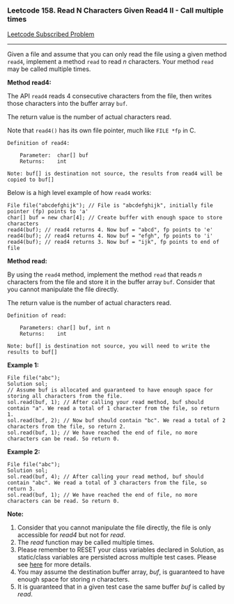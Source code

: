 ### Leetcode 158. Read N Characters Given Read4 II - Call multiple times
[Leetcode Subscribed Problem](https://leetcode.com/problems/read-n-characters-given-read4-ii-call-multiple-times/)

---

Given a file and assume that you can only read the file using a given method `read4`, implement a method `read` to read *n* characters. Your method `read` may be called multiple times.

**Method read4:**

The API `read4` reads 4 consecutive characters from the file, then writes those characters into the buffer array `buf`.

The return value is the number of actual characters read.

Note that `read4()` has its own file pointer, much like `FILE *fp` in C.
```
Definition of read4:

    Parameter:  char[] buf
    Returns:    int

Note: buf[] is destination not source, the results from read4 will be copied to buf[]
```

Below is a high level example of how `read4` works:
```
File file("abcdefghijk"); // File is "abcdefghijk", initially file pointer (fp) points to 'a'
char[] buf = new char[4]; // Create buffer with enough space to store characters
read4(buf); // read4 returns 4. Now buf = "abcd", fp points to 'e'
read4(buf); // read4 returns 4. Now buf = "efgh", fp points to 'i'
read4(buf); // read4 returns 3. Now buf = "ijk", fp points to end of file
```


**Method read:**

By using the `read4` method, implement the method `read` that reads *n* characters from the file and store it in the buffer array `buf`. Consider that you cannot manipulate the file directly.

The return value is the number of actual characters read.
```
Definition of read:

    Parameters:	char[] buf, int n
    Returns:	int

Note: buf[] is destination not source, you will need to write the results to buf[]
```

**Example 1:**
```
File file("abc");
Solution sol;
// Assume buf is allocated and guaranteed to have enough space for storing all characters from the file.
sol.read(buf, 1); // After calling your read method, buf should contain "a". We read a total of 1 character from the file, so return 1.
sol.read(buf, 2); // Now buf should contain "bc". We read a total of 2 characters from the file, so return 2.
sol.read(buf, 1); // We have reached the end of file, no more characters can be read. So return 0.
```

**Example 2:**
```
File file("abc");
Solution sol;
sol.read(buf, 4); // After calling your read method, buf should contain "abc". We read a total of 3 characters from the file, so return 3.
sol.read(buf, 1); // We have reached the end of file, no more characters can be read. So return 0.
```

**Note:**
1. Consider that you cannot manipulate the file directly, the file is only accessible for *read4* but not for *read*.
1. The *read* function may be called multiple times.
1. Please remember to RESET your class variables declared in Solution, as static/class variables are persisted across multiple test cases. Please see [here](https://leetcode.com/faq/) for more details.
1. You may assume the destination buffer array, *buf*, is guaranteed to have enough space for storing *n* characters.
1. It is guaranteed that in a given test case the same buffer *buf* is called by *read*.
